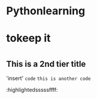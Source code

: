# Pythonlearning

# tokeep it

# 

## This is a 2nd tier title

'insert' `code` `this is another code`

:highlightedsssssffff: